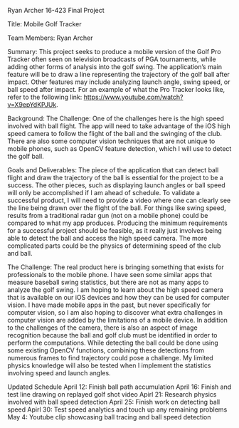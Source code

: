 Ryan Archer 16-423 Final Project 

Title: Mobile Golf Tracker

Team Members: Ryan Archer

Summary: This project seeks to produce a mobile version of the Golf Pro Tracker often seen on television broadcasts of PGA tournaments, while adding other forms of analysis into the golf swing. The application’s main feature will be to draw a line representing the trajectory of the golf ball after impact. Other features may include analyzing launch angle, swing speed, or ball speed after impact. For an example of what the Pro Tracker looks like, refer to the following link: https://www.youtube.com/watch?v=X9epYdKPJUk. 

Background: 
The Challenge: One of the challenges here is the high speed involved with ball flight. The app will need to take advantage of the iOS high speed camera to follow the flight of the ball and the swinging of the club. There are also some computer vision techniques that are not unique to mobile phones, such as OpenCV feature detection, which I will use to detect the golf ball. 

Goals and Deliverables: The piece of the application that can detect ball flight and draw the trajectory of the ball is essential for the project to be a success. The other pieces, such as displaying launch angles or ball speed will only be accomplished if I am ahead of schedule. To validate a successful product, I will need to provide a video where one can clearly see the line being drawn over the flight of the ball. For things like swing speed, results from a traditional radar gun (not on a mobile phone) could be compared to what my app produces. Producing the minimum requirements for a successful project should be feasible, as it really just involves being able to detect the ball and access the high speed camera. The more complicated parts could be the physics of determining speed of the club and ball. 

The Challenge: The real product here is bringing something that exists for professionals to the mobile phone. I have seen some similar apps that measure baseball swing statistics, but there are not as many apps to analyze the golf swing. I am hoping to learn about the high speed camera that is available on our iOS devices and how they can be used for computer vision. I have made mobile apps in the past, but never specifically for computer vision, so I am also hoping to discover what extra challenges in computer vision are added by the limitations of a mobile device. In addition to the challenges of the camera, there is also an aspect of image recognition because the ball and golf club must be identified in order to perform the computations. While detecting the ball could be done using some existing OpenCV functions, combining these detections from numerous frames to find trajectory could pose a challenge. My limited physics knowledge will also be tested when I implement the statistics involving speed and launch angles. 

Updated Schedule
April 12: Finish ball path accumulation
April 16: Finish and test line drawing on replayed golf shot video
Apirl 21: Research physics involved with ball speed detection
April 25: Finish work on detecting ball speed
Apirl 30: Test speed analytics and touch up any remaining problems
May 4: Youtube clip showcasing ball tracing and ball speed detection
